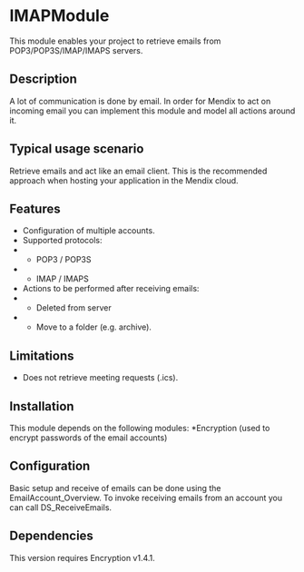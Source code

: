 # IMAPModule
This module enables your project to retrieve emails from POP3/POP3S/IMAP/IMAPS servers.

## Description
A lot of communication is done by email. In order for Mendix to act on incoming email you can implement this module and model all actions around it.

## Typical usage scenario
Retrieve emails and act like an email client. This is the recommended approach when hosting your application in the Mendix cloud.

## Features
* Configuration of multiple accounts.
* Supported protocols:
* * POP3 / POP3S
* * IMAP / IMAPS
* Actions to be performed after receiving emails:
* * Deleted from server
* * Move to a folder (e.g. archive).

## Limitations
* Does not retrieve meeting requests (.ics).

## Installation
This module depends on the following modules:
*Encryption (used to encrypt passwords of the email accounts)

## Configuration
Basic setup and receive of emails can be done using the EmailAccount_Overview. To invoke receiving emails from an account you can call DS_ReceiveEmails.

## Dependencies
This version requires Encryption v1.4.1.